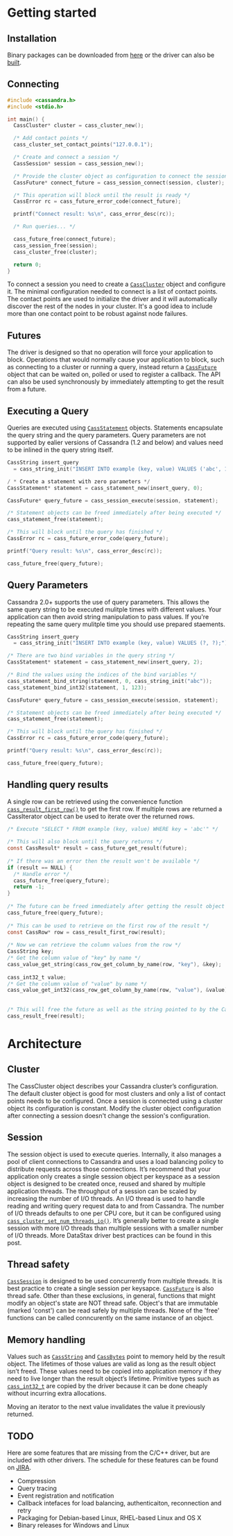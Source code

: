 # Getting started

## Installation

Binary packages can be downloaded from [here](TODO) or the driver can also be [built](TODO).

## Connecting

```c
#include <cassandra.h>
#include <stdio.h>

int main() {
  CassCluster* cluster = cass_cluster_new();

  /* Add contact points */
  cass_cluster_set_contact_points("127.0.0.1");

  /* Create and connect a session */
  CassSession* session = cass_session_new();

  /* Provide the cluster object as configuration to connect the session */
  CassFuture* connect_future = cass_session_connect(session, cluster);

  /* This operation will block until the result is ready */
  CassError rc = cass_future_error_code(connect_future);

  printf("Connect result: %s\n", cass_error_desc(rc));

  /* Run queries... */

  cass_future_free(connect_future);
  cass_session_free(session);
  cass_cluster_free(cluster);

  return 0;
}
```

To connect a session you need to create a [`CassCluster`](http://datastax.github.io/cpp-driver/api/struct_cass_cluster/) object and configure it. The minimal configuration needed to connect is a list of contact points. The contact points are used to initialize the driver and it will automatically discover the rest of the nodes in your cluster. It's a good idea to include more than one contact point to be robust against node failures.

## Futures

The driver is designed so that no operation will force your application to block. Operations that would normally cause your application to block, such as connecting to a cluster or running a query, instead return a [`CassFuture`](http://datastax.github.io/cpp-driver/api/struct_cass_future/) object that can be waited on, polled or used to register a callback. The API can also be used synchronously by immediately attempting to get the result from a future.

## Executing a Query

Queries are executed using [`CassStatement`](http://datastax.github.io/cpp-driver/api/struct_cass_future/) objects. Statements encapsulate the query string and the query parameters. Query parameters are not supported by ealier versions of Cassandra (1.2 and below) and values need to be inlined in the query string itself.

```c
CassString insert_query
  = cass_string_init("INSERT INTO example (key, value) VALUES ('abc', 123);");

/ * Create a statement with zero parameters */
CassStatement* statement = cass_statement_new(insert_query, 0);

CassFuture* query_future = cass_session_execute(session, statement);

/* Statement objects can be freed immediately after being executed */
cass_statement_free(statement);

/* This will block until the query has finished */
CassError rc = cass_future_error_code(query_future);

printf("Query result: %s\n", cass_error_desc(rc));

cass_future_free(query_future);
```

## Query Parameters

Cassandra 2.0+ supports the use of query parameters. This allows the same query string to be executed mulitple times with different values.  Your application can then avoid string manipulation to pass values. If you're repeating the same query mulitple time you should use prepared staements.

```c
CassString insert_query
  = cass_string_init("INSERT INTO example (key, value) VALUES (?, ?);");

/* There are two bind variables in the query string */
CassStatement* statement = cass_statement_new(insert_query, 2);

/* Bind the values using the indices of the bind variables */
cass_statement_bind_string(statement, 0, cass_string_init("abc"));
cass_statement_bind_int32(statement, 1, 123);

CassFuture* query_future = cass_session_execute(session, statement);

/* Statement objects can be freed immediately after being executed */
cass_statement_free(statement);

/* This will block until the query has finished */
CassError rc = cass_future_error_code(query_future);

printf("Query result: %s\n", cass_error_desc(rc));

cass_future_free(query_future);
```

## Handling query results

A single row can be retrieved using the convenience function [`cass_result_first_row()`](TODO) to get the first row. If multiple rows are returned a CassIterator object can be used to iterate over the returned rows.

```c
/* Execute "SELECT * FROM example (key, value) WHERE key = 'abc'" */
 
/* This will also block until the query returns */
const CassResult* result = cass_future_get_result(future);
 
/* If there was an error then the result won't be available */
if (result == NULL) {
  /* Handle error */
  cass_future_free(query_future);
  return -1;
}
 
/* The future can be freed immediately after getting the result object */
cass_future_free(query_future);
 
/* This can be used to retrieve on the first row of the result */
const CassRow* row = cass_result_first_row(result);
 
/* Now we can retrieve the column values from the row */
CassString key;
/* Get the column value of "key" by name */
cass_value_get_string(cass_row_get_column_by_name(row, "key"), &key);
 
cass_int32_t value;
/* Get the column value of "value" by name */
cass_value_get_int32(cass_row_get_column_by_name(row, "value"), &value);
 
 
/* This will free the future as well as the string pointed to by the CassString 'key' */
cass_result_free(result);
```

# Architecture

## Cluster

The CassCluster object describes your Cassandra cluster’s configuration. The default cluster object is good for most clusters and only a list of contact points needs to be configured. Once a session is connected using a cluster object its configuration is constant. Modify the cluster object configuration after connecting a session doesn't change the session's configuration.

## Session

The session object is used to execute queries. Internally, it also manages a pool of client connections to Cassandra and uses a load balancing policy to distribute requests across those connections. It’s recommend that your application only creates a single session object per keyspace as a session object is designed to be created once, reused and shared by multiple application threads. The throughput of a session can be scaled by increasing the number of I/O threads. An I/O thread is used to handle reading and writing query request data to and from Cassandra. The number of I/O threads defaults to one per CPU core, but it can be configured using [`cass_cluster_set_num_threads_io()`](). It’s generally better to create a single session with more I/O threads than multiple sessions with a smaller number of I/O threads. More DataStax driver best practices can be found in this post.

## Thread safety

[`CassSession`](TODO) is designed to be used concurrently from multiple threads. It is best practice to create a single session per keysapce. [`CassFuture`](TODO) is also thread safe. Other than these exclusions, in general, functions that might modify an object's state are NOT thread safe. Object's that are immutable (marked 'const') can be read safely by multiple threads. None of the 'free' functions can be called conncurently on the same instance of an object.

## Memory handling

Values such as [`CassString`](TODO) and [`CassBytes`](TODO) point to memory held by the result object. The lifetimes of those values are valid as long as the result object isn’t freed. These values need to be copied into application memory if they need to live longer than the result object’s lifetime. Primitive types such as [`cass_int32_t`](TODO) are copied by the driver because it can be done cheaply without incurring extra allocations.

Moving an iterator to the next value invalidates the value it previously returned.

## TODO

Here are some features that are missing from the C/C++ driver, but are included with other drivers. The schedule for these features can be found on [JIRA](https://datastax-oss.atlassian.net/browse/CPP).

- Compression
- Query tracing
- Event registration and notification
- Callback intefaces for load balancing, authenticaiton, reconnection and retry
- Packaging for Debian-based Linux, RHEL-based Linux and OS X
- Binary releases for Windows and Linux

